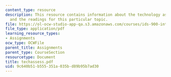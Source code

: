 ```yaml
---
content_type: resource
description: This resource contains information about the technology assessment assignment
  and the readings for this particular topic.
file: https://ol-ocw-studio-app-qa.s3.amazonaws.com/courses/ids-900-integrating-doctoral-seminar-on-emerging-technologies-fall-2005/9c640b51b555351a035bd89b95b7ad30_techassess.pdf
file_type: application/pdf
learning_resource_types:
- Assignments
ocw_type: OCWFile
parent_title: Assignments
parent_type: CourseSection
resourcetype: Document
title: techassess.pdf
uid: 9c640b51-b555-351a-035b-d89b95b7ad30
---
```

